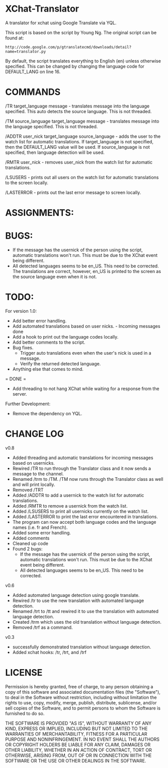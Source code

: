 XChat-Translator
================

A translator for xchat using Google Translate via YQL.

This script is based on the script by Young Ng.  The original script can be found at:

	http://code.google.com/p/gtranslatecmd/downloads/detail?name=translator.py

By default, the script translates everything to English (en) unless otherwise specified.  This can be changed by changing the language code for DEFAULT_LANG on line 16.

COMMANDS
========
/TR target_language message - translates message into the language specified.  This auto detects the source language.  This is not threaded.

/TM source_language target_language message - translates message into the language specified.  This is not threaded.

/ADDTR user_nick target_language source_language - adds the user to the watch list for automatic translations.  If target_language is not specified, then the DEFAULT_LANG value will be used.  If source_language is not specified, then language detection will be used.

/RMTR user_nick - removes user_nick from the watch list for automatic translations.

/LSUSERS - prints out all users on the watch list for automatic translations to the screen locally.

/LASTERROR - prints out the last error message to screen locally.

ASSIGNMENTS:
============


BUGS:
=====
- If the message has the usernick of the person using the script, automatic translations won't run.  This must be due to the XChat event being different.
- All detected languages seems to be en_US.  This need to be corrected.  The translations are correct, however, en_US is printed to the screen as the source language even when it is not.

TODO:
=====
For version 1.0:
- Add better error handling.
- Add automated translations based on user nicks. - Incoming messages done
- Add a hook to print out the language codes locally.
- Add better comments to the script.
- Bug fixes.
	- Trigger auto translations even when the user's nick is used in a message.
	- Verify the returned detected language.
- Anything else that comes to mind.

= DONE =
- Add threading to not hang XChat while waiting for a response from the server.

Further Development:
- Remove the dependency on YQL.

CHANGE LOG
==========
v0.8
- Added threading and automatic translations for incoming messages based on usernicks.
- Rewired /TR to run through the Translator class and it now sends a message to the channel.
- Renamed /trm to /TM.  /TM now runs through the Translator class as well and will print locally.
- Removed /TRT
- Added /ADDTR to add a usernick to the watch list for automatic translations.
- Added /RMTR to remove a usernick from the watch list.
- Added /LSUSERS to print all usernicks currently on the watch list.
- Added /LASTERROR to print the last error encountered in translations.
- The program can now accept both language codes and the language names (i.e. fr and French).
- Added some error handling.
- Added comments
- Cleaned up code
- Found 2 bugs:
	- If the message has the usernick of the person using the script, automatic translations won't run.  This must be due to the XChat event being different.
	- All detected languages seems to be en_US.  This need to be corrected.

v0.6
- Added automated language detection using google translate.
- Rewired /tr to use the new translation with automated language detection.
- Renamed /trt to /tt and rewired it to use the translation with automated language detection.
- Created /trm which uses the old translation without language detection.
- Removed /trf as a command.

v0.3
- successfully demonstrated translation without language detection.
- Added xchat hooks: /tr, /trt, and /trf

LICENSE
=======
Permission is hereby granted, free of charge, to any person obtaining a copy of this software and associated documentation files (the "Software"), to deal in the Software without restriction, including without limitation the rights to use, copy, modify, merge, publish, distribute, sublicense, and/or sell copies of the Software, and to permit persons to whom the Software is furnished to do so.

THE SOFTWARE IS PROVIDED "AS IS", WITHOUT WARRANTY OF ANY KIND, EXPRESS OR IMPLIED, INCLUDING BUT NOT LIMITED TO THE WARRANTIES OF MERCHANTABILITY, FITNESS FOR A PARTICULAR PURPOSE AND NONINFRINGEMENT. IN NO EVENT SHALL THE AUTHORS OR COPYRIGHT HOLDERS BE LIABLE FOR ANY CLAIM, DAMAGES OR OTHER LIABILITY, WHETHER IN AN ACTION OF CONTRACT, TORT OR OTHERWISE, ARISING FROM, OUT OF OR IN CONNECTION WITH THE SOFTWARE OR THE USE OR OTHER DEALINGS IN THE SOFTWARE.
